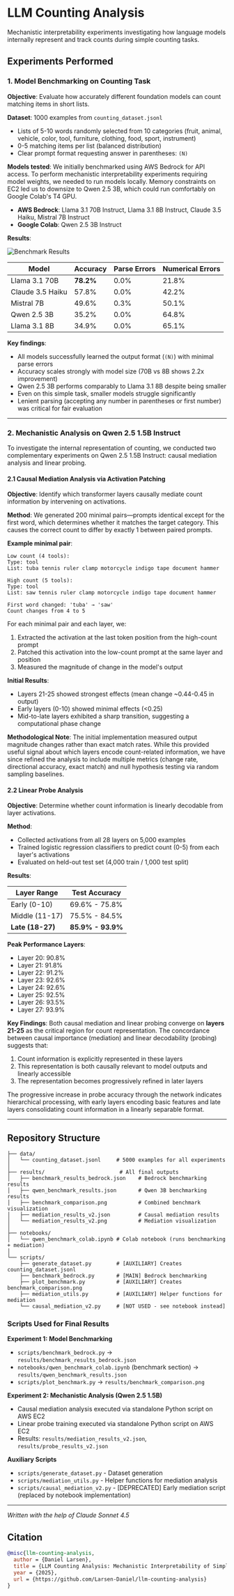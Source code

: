 # LLM Counting Analysis

Mechanistic interpretability experiments investigating how language models internally represent and track counts during simple counting tasks.

## Experiments Performed

### 1. Model Benchmarking on Counting Task

**Objective**: Evaluate how accurately different foundation models can count matching items in short lists.

**Dataset**: 1000 examples from `counting_dataset.jsonl`
- Lists of 5-10 words randomly selected from 10 categories (fruit, animal, vehicle, color, tool, furniture, clothing, food, sport, instrument)
- 0-5 matching items per list (balanced distribution)
- Clear prompt format requesting answer in parentheses: `(N)`

**Models tested**: We initially benchmarked using AWS Bedrock for API access. To perform mechanistic interpretability experiments requiring model weights, we needed to run models locally. Memory constraints on EC2 led us to downsize to Qwen 2.5 3B, which could run comfortably on Google Colab's T4 GPU.

- **AWS Bedrock**: Llama 3.1 70B Instruct, Llama 3.1 8B Instruct, Claude 3.5 Haiku, Mistral 7B Instruct
- **Google Colab**: Qwen 2.5 3B Instruct

**Results**:

![Benchmark Results](results/benchmark_comparison.png)

| Model | Accuracy | Parse Errors | Numerical Errors |
|-------|----------|--------------|------------------|
| Llama 3.1 70B | **78.2%** | 0.0% | 21.8% |
| Claude 3.5 Haiku | 57.8% | 0.0% | 42.2% |
| Mistral 7B | 49.6% | 0.3% | 50.1% |
| Qwen 2.5 3B | 35.2% | 0.0% | 64.8% |
| Llama 3.1 8B | 34.9% | 0.0% | 65.1% |

**Key findings**:
- All models successfully learned the output format (`(N)`) with minimal parse errors
- Accuracy scales strongly with model size (70B vs 8B shows 2.2x improvement)
- Qwen 2.5 3B performs comparably to Llama 3.1 8B despite being smaller
- Even on this simple task, smaller models struggle significantly
- Lenient parsing (accepting any number in parentheses or first number) was critical for fair evaluation

---

### 2. Mechanistic Analysis on Qwen 2.5 1.5B Instruct

To investigate the internal representation of counting, we conducted two complementary experiments on Qwen 2.5 1.5B Instruct: causal mediation analysis and linear probing.

#### 2.1 Causal Mediation Analysis via Activation Patching

**Objective**: Identify which transformer layers causally mediate count information by intervening on activations.

**Method**:
We generated 200 minimal pairs—prompts identical except for the first word, which determines whether it matches the target category. This causes the correct count to differ by exactly 1 between paired prompts.

**Example minimal pair**:
```
Low count (4 tools):
Type: tool
List: tuba tennis ruler clamp motorcycle indigo tape document hammer

High count (5 tools):
Type: tool
List: saw tennis ruler clamp motorcycle indigo tape document hammer

First word changed: 'tuba' → 'saw'
Count changes from 4 to 5
```

For each minimal pair and each layer, we:
1. Extracted the activation at the last token position from the high-count prompt
2. Patched this activation into the low-count prompt at the same layer and position
3. Measured the magnitude of change in the model's output

**Initial Results**:
- Layers 21-25 showed strongest effects (mean change ~0.44-0.45 in output)
- Early layers (0-10) showed minimal effects (<0.25)
- Mid-to-late layers exhibited a sharp transition, suggesting a computational phase change

**Methodological Note**: The initial implementation measured output magnitude changes rather than exact match rates. While this provided useful signal about which layers encode count-related information, we have since refined the analysis to include multiple metrics (change rate, directional accuracy, exact match) and null hypothesis testing via random sampling baselines.

#### 2.2 Linear Probe Analysis

**Objective**: Determine whether count information is linearly decodable from layer activations.

**Method**:
- Collected activations from all 28 layers on 5,000 examples
- Trained logistic regression classifiers to predict count (0-5) from each layer's activations
- Evaluated on held-out test set (4,000 train / 1,000 test split)

**Results**:

| Layer Range | Test Accuracy |
|-------------|---------------|
| Early (0-10) | 69.6% - 75.8% |
| Middle (11-17) | 75.5% - 84.5% |
| **Late (18-27)** | **85.9% - 93.9%** |

**Peak Performance Layers**:
- Layer 20: 90.8%
- Layer 21: 91.8%
- Layer 22: 91.2%
- Layer 23: 92.6%
- Layer 24: 92.6%
- Layer 25: 92.5%
- Layer 26: 93.5%
- Layer 27: 93.9%

**Key Findings**:
Both causal mediation and linear probing converge on **layers 21-25** as the critical region for count representation. The concordance between causal importance (mediation) and linear decodability (probing) suggests that:
1. Count information is explicitly represented in these layers
2. This representation is both causally relevant to model outputs and linearly accessible
3. The representation becomes progressively refined in later layers

The progressive increase in probe accuracy through the network indicates hierarchical processing, with early layers encoding basic features and late layers consolidating count information in a linearly separable format.

---

## Repository Structure

```
├── data/
│   └── counting_dataset.jsonl     # 5000 examples for all experiments
│
├── results/                        # All final outputs
│   ├── benchmark_results_bedrock.json    # Bedrock benchmarking results
│   ├── qwen_benchmark_results.json       # Qwen 3B benchmarking results
│   ├── benchmark_comparison.png          # Combined benchmark visualization
│   ├── mediation_results_v2.json         # Causal mediation results
│   └── mediation_results_v2.png          # Mediation visualization
│
├── notebooks/
│   └── qwen_benchmark_colab.ipynb # Colab notebook (runs benchmarking + mediation)
│
└── scripts/
    ├── generate_dataset.py        # [AUXILIARY] Creates counting_dataset.jsonl
    ├── benchmark_bedrock.py       # [MAIN] Bedrock benchmarking
    ├── plot_benchmark.py          # [AUXILIARY] Creates benchmark_comparison.png
    ├── mediation_utils.py         # [AUXILIARY] Helper functions for mediation
    └── causal_mediation_v2.py     # [NOT USED - see notebook instead]
```

### Scripts Used for Final Results

**Experiment 1: Model Benchmarking**
- `scripts/benchmark_bedrock.py` → `results/benchmark_results_bedrock.json`
- `notebooks/qwen_benchmark_colab.ipynb` (benchmark section) → `results/qwen_benchmark_results.json`
- `scripts/plot_benchmark.py` → `results/benchmark_comparison.png`

**Experiment 2: Mechanistic Analysis (Qwen 2.5 1.5B)**
- Causal mediation analysis executed via standalone Python script on AWS EC2
- Linear probe training executed via standalone Python script on AWS EC2
- Results: `results/mediation_results_v2.json`, `results/probe_results_v2.json`

**Auxiliary Scripts**
- `scripts/generate_dataset.py` - Dataset generation
- `scripts/mediation_utils.py` - Helper functions for mediation analysis
- `scripts/causal_mediation_v2.py` - [DEPRECATED] Early mediation script (replaced by notebook implementation)

---

*Written with the help of Claude Sonnet 4.5*

## Citation

```bibtex
@misc{llm-counting-analysis,
  author = {Daniel Larsen},
  title = {LLM Counting Analysis: Mechanistic Interpretability of Simple Counting Tasks},
  year = {2025},
  url = {https://github.com/Larsen-Daniel/llm-counting-analysis}
}
```
